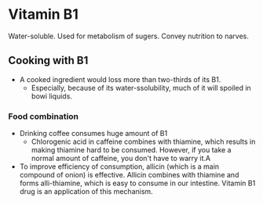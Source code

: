 Vitamin B1
=====

Water-soluble. Used for metabolism of sugers. Convey nutrition to narves.


## Cooking with B1

- A cooked ingredient would loss more than two-thirds of its B1.
  - Especially, because of its water-ssolubility, much of it will spoiled in bowi liquids.


### Food combination

- Drinking coffee consumes huge amount of B1
  - Chlorogenic acid in caffeine combines with thiamine, which results in making thiamine hard to be consumed. However, if you take a normal amount of caffeine, you don't have to warry it.A
- To improve efficiency of consumption, allicin (which is a main compound of onion) is effective. Allicin combines with thiamine and forms alli-thiamine, which is easy to consume in our intestine. Vitamin B1 drug is an application of this mechanism.
